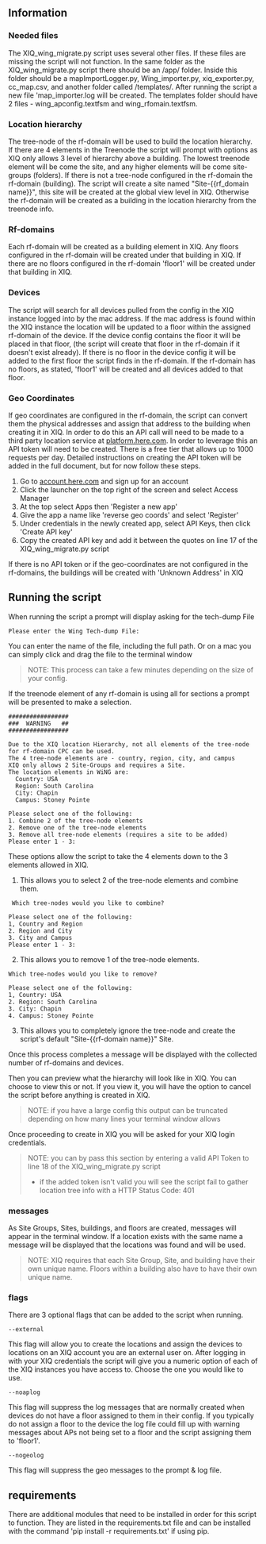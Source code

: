 ## Information
### Needed files
The XIQ_wing_migrate.py script uses several other files. If these files are missing the script will not function.
In the same folder as the XIQ_wing_migrate.py script there should be an /app/ folder. Inside this folder should be a mapImportLogger.py, Wing_importer.py, xiq_exporter.py, cc_map.csv, and another folder called /templates/. After running the script a new file 'map_importer.log will be created. The templates folder should have 2 files - wing_apconfig.textfsm and wing_rfomain.textfsm.

### Location hierarchy
The tree-node of the rf-domain will be used to build the location hierarchy. If there are 4 elements in the Treenode the script will prompt with options as XIQ only allows 3 level of hierarchy above a building. The lowest treenode element will be come the site, and any higher elements will be come site-groups (folders). If there is not a tree-node configured in the rf-domain the rf-domain (building). The script will create a site named "Site-{{rf_domain name}}", this site will be created at the global view level in XIQ. Otherwise the rf-domain will be created as a building in the location hierarchy from the treenode info. 



### Rf-domains

Each rf-domain will be created as a building element in XIQ. Any floors configured in the rf-domain will be created under that building in XIQ. If there are no floors configured in the rf-domain 'floor1' will be created under that building in XIQ.

### Devices

The script will search for all devices pulled from the config in the XIQ instance logged into by the mac address. If the mac address is found within the XIQ instance the location will be updated to a floor within the assigned rf-domain of the device. If the device config contains the floor it will be placed in that floor, (the script will create that floor in the rf-domain if it doesn't exist already). If there is no floor in the device config it will be added to the first floor the script finds in the rf-domain. If the rf-domain has no floors, as stated, 'floor1' will be created and all devices added to that floor.

### Geo Coordinates

If geo coordinates are configured in the rf-domain, the script can convert them the physical addresses and assign that address to the building when creating it in XIQ. In order to do this an API call will need to be made to a third party location service at [platform.here.com](https://platform.here.com/). In order to leverage this an API token will need to be created. There is a free tier that allows up to 1000 requests per day. 
Detailed instructions on creating the API token will be added in the full document, but for now follow these steps.

1. Go to [account.here.com](http://account.here.com) and sign up for an account
2. Click the launcher on the top right of the screen and select Access Manager
3. At the top select Apps then 'Register a new app'
4. Give the app a name like 'reverse geo coords' and select 'Register'
5. Under credentials in the newly created app, select API Keys, then click 'Create API key'
6. Copy the created API key and add it between the quotes on line 17 of the XIQ_wing_migrate.py script

If there is no API token or if the geo-coordinates are not configured in the rf-domains, the buildings will be created with 'Unknown Address' in XIQ

## Running the script

When running the script a prompt will display asking for the tech-dump File
```
Please enter the Wing Tech-dump File:
```
You can enter the name of the file, including the full path. Or on a mac you can simply click and drag the file to the terminal window
> NOTE: This process can take a few minutes depending on the size of your config.

If the treenode element of any rf-domain is using all for sections a prompt will be presented to make a selection.
```
#################
###  WARNING   ##
#################

Due to the XIQ location Hierarchy, not all elements of the tree-node for rf-domain CPC can be used.
The 4 tree-node elements are - country, region, city, and campus
XIQ only allows 2 Site-Groups and requires a Site.
The location elements in WiNG are:
  Country: USA
  Region: South Carolina
  City: Chapin
  Campus: Stoney Pointe

Please select one of the following: 
1. Combine 2 of the tree-node elements
2. Remove one of the tree-node elements
3. Remove all tree-node elements (requires a site to be added)
Please enter 1 - 3:
```
These options allow the script to take the 4 elements down to the 3 elements allowed in XIQ.
1.  This allows you to select 2 of the tree-node elements and combine them.
```
 Which tree-nodes would you like to combine?

Please select one of the following: 
1, Country and Region
2. Region and City
3. City and Campus
Please enter 1 - 3: 
```
2. This allows you to remove 1 of the tree-node elements.
```
Which tree-nodes would you like to remove?

Please select one of the following: 
1, Country: USA
2. Region: South Carolina
3. City: Chapin
4. Campus: Stoney Pointe
```
3. This allows you to completely ignore the tree-node and create the script's default "Site-{{rf-domain name}}" Site.

Once this process completes a message will be displayed with the collected number of rf-domains and devices.

Then you can preview what the hierarchy will look like in XIQ. You can choose to view this or not. If you view it, you will have the option to cancel the script before anything is created in XIQ.
> NOTE: if you have a large config this output can be truncated depending on how many lines your terminal window allows

Once proceeding to create in XIQ you will be asked for your XIQ login credentials.
> NOTE: you can by pass this section by entering a valid API Token to line 18 of the XIQ_wing_migrate.py script
>  - if the added token isn't valid you will see the script fail to gather location tree info with a HTTP Status Code: 401
### messages
As Site Groups, Sites, buildings, and floors are created, messages will appear in the terminal window. If a location exists with the same name a message will be displayed that the locations was found and will be used. 
> NOTE: XIQ requires that each Site Group, Site, and building have their own unique name. Floors within a building also have to have their own unique name.

### flags
There are 3 optional flags that can be added to the script when running.
```
--external
```
This flag will allow you to create the locations and assign the devices to locations on an XIQ account you are an external user on. After logging in with your XIQ credentials the script will give you a numeric option of each of the XIQ instances you have access to. Choose the one you would like to use.
```
--noaplog
```
This flag will suppress the log messages that are normally created when devices do not have a floor assigned to them in their config. If you typically do not assign a floor to the device the log file could fill up with warning messages about APs not being set to a floor and the script assigning them to 'floor1'.
```
--nogeolog
```
This flag will suppress the geo messages to the prompt & log file.

## requirements
There are additional modules that need to be installed in order for this script to function. They are listed in the requirements.txt file and can be installed with the command 'pip install -r requirements.txt' if using pip.